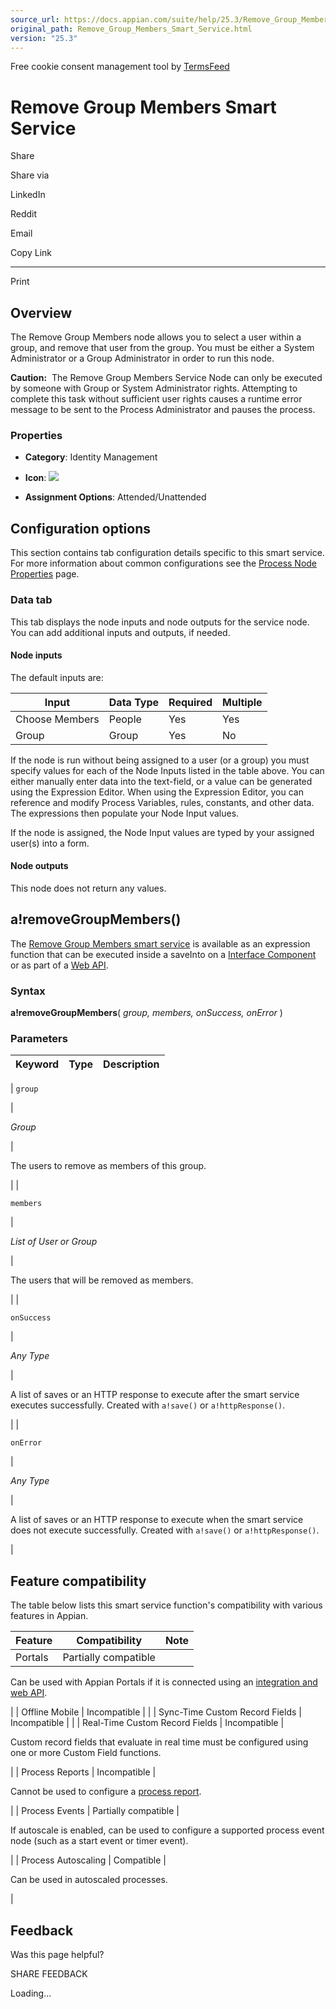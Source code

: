 ```yaml
---
source_url: https://docs.appian.com/suite/help/25.3/Remove_Group_Members_Smart_Service.html
original_path: Remove_Group_Members_Smart_Service.html
version: "25.3"
---
```


Free cookie consent management tool by [TermsFeed](https://www.termsfeed.com/)

# Remove Group Members Smart Service

Share

Share via

LinkedIn

Reddit

Email

Copy Link

* * *

Print

## Overview

The Remove Group Members node allows you to select a user within a group, and remove that user from the group. You must be either a System Administrator or a Group Administrator in order to run this node.

**Caution:**  The Remove Group Members Service Node can only be executed by someone with Group or System Administrator rights. Attempting to complete this task without sufficient user rights causes a runtime error message to be sent to the Process Administrator and pauses the process.

### Properties

-   **Category**: Identity Management

-   **Icon**: ![](images/Smart_Service_Icons/Remove_Group_Members.png)

-   **Assignment Options**: Attended/Unattended

## Configuration options

This section contains tab configuration details specific to this smart service. For more information about common configurations see the [Process Node Properties](Process_Node_and_Smart_Service_Properties.html) page.

### Data tab

This tab displays the node inputs and node outputs for the service node. You can add additional inputs and outputs, if needed.

#### Node inputs

The default inputs are:

| Input | Data Type | Required | Multiple |
| --- | --- | --- | --- |
| Choose Members | People | Yes | Yes |
| Group | Group | Yes | No |

If the node is run without being assigned to a user (or a group) you must specify values for each of the Node Inputs listed in the table above. You can either manually enter data into the text-field, or a value can be generated using the Expression Editor. When using the Expression Editor, you can reference and modify Process Variables, rules, constants, and other data. The expressions then populate your Node Input values.

If the node is assigned, the Node Input values are typed by your assigned user(s) into a form.

#### Node outputs

This node does not return any values.

## a!removeGroupMembers()

The [Remove Group Members smart service](#) is available as an expression function that can be executed inside a saveInto on a [Interface Component](executing_smart_services.html) or as part of a [Web API](Web_APIs.html).

### Syntax

**a!removeGroupMembers**( _group, members, onSuccess, onError_ )

### Parameters

| Keyword | Type | Description |
| --- | --- | --- |
|
`group`

 |

_Group_

 |

The users to remove as members of this group.

 |
|

`members`

 |

_List of User or Group_

 |

The users that will be removed as members.

 |
|

`onSuccess`

 |

_Any Type_

 |

A list of saves or an HTTP response to execute after the smart service executes successfully. Created with `a!save()` or `a!httpResponse()`.

 |
|

`onError`

 |

_Any Type_

 |

A list of saves or an HTTP response to execute when the smart service does not execute successfully. Created with `a!save()` or `a!httpResponse()`.

 |

## Feature compatibility

The table below lists this smart service function's compatibility with various features in Appian.

| Feature | Compatibility | Note |
| --- | --- | --- |
| Portals | Partially compatible |
Can be used with Appian Portals if it is connected using an [integration and web API](portals-design.html#using-partially-compatible-functions-and-objects-in-a-portal).

 |
| Offline Mobile | Incompatible |  |
| Sync-Time Custom Record Fields | Incompatible |  |
| Real-Time Custom Record Fields | Incompatible |

Custom record fields that evaluate in real time must be configured using one or more Custom Field functions.

 |
| Process Reports | Incompatible |

Cannot be used to configure a [process report](Process_Reports.html).

 |
| Process Events | Partially compatible |

If autoscale is enabled, can be used to configure a supported process event node (such as a start event or timer event).

 |
| Process Autoscaling | Compatible |

Can be used in autoscaled processes.

 |

## Feedback

Was this page helpful?

SHARE FEEDBACK

Loading...